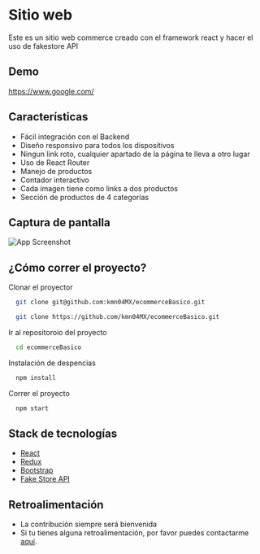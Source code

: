 # Sitio web

Este es un sitio web commerce creado con el framework react y hacer el uso de fakestore API


## Demo

https://www.google.com/

## Características

- Fácil integración con el Backend
- Diseño responsivo para todos los dispositivos
- Ningun link roto, cualquier apartado de la página te lleva a otro lugar
- Uso de React Router
- Manejo de productos
- Contador interactivo
- Cada imagen tiene como links a dos productos
- Sección de productos de 4 categorias


## Captura de pantalla

![App Screenshot](https://i.ibb.co/fQ293tm/image.png)



## ¿Cómo correr el proyecto?

Clonar el proyector

```bash
  git clone git@github.com:kmn04MX/ecommerceBasico.git
```
```bash
  git clone https://github.com/kmn04MX/ecommerceBasico.git
```
Ir al repositoroio del proyecto

```bash
  cd ecommerceBasico
```

Instalación de despencias

```bash
  npm install
```

Correr el proyecto

```bash
  npm start
```



## Stack de tecnologías

* [React](https://reactjs.org/)
* [Redux](https://redux.js.org/)
* [Bootstrap](https://getbootstrap.com/)
* [Fake Store API](https://fakestoreapi.com/)




## Retroalimentación
  - La contribución siempre será bienvenida
  - Si tu tienes alguna retroalimentación, por favor puedes contactarme [aquí](https://kmn04mx.github.io/miPortafolio/).
